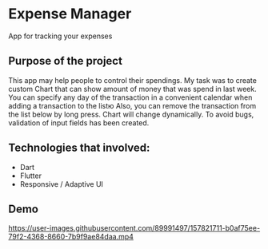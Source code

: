 # Expense Manager
App for tracking your expenses

## Purpose of the project

This app may help people to control their spendings. My task was to create custom Chart that can show amount of money that was spend in last week. You can specify any day of the transaction in a convenient calendar when adding a transaction to the listю Also, you can remove the transaction from the list below by long press. Chart will change dynamically.
To avoid bugs, validation of input fields has been created.

## Technologies that involved:
- Dart
- Flutter
- Responsive / Adaptive UI

## Demo


https://user-images.githubusercontent.com/89991497/157821711-b0af75ee-79f2-4368-8660-7b9f9ae84daa.mp4

